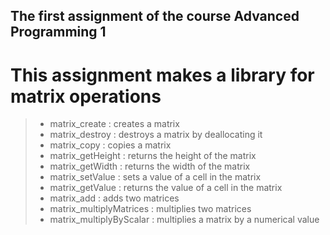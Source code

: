 ## The first assignment of the course Advanced Programming 1
# This assignment makes a library for matrix operations
> - matrix_create : creates a matrix
> - matrix_destroy : destroys a matrix by deallocating it
> - matrix_copy : copies a matrix
> - matrix_getHeight : returns the height of the matrix
> - matrix_getWidth : returns the width of the matrix
> - matrix_setValue : sets a value of a cell in the matrix
> - matrix_getValue : returns the value of a cell in the matrix
> - matrix_add : adds two matrices
> - matrix_multiplyMatrices : multiplies two matrices
> - matrix_multiplyByScalar : multiplies a matrix by a numerical value
